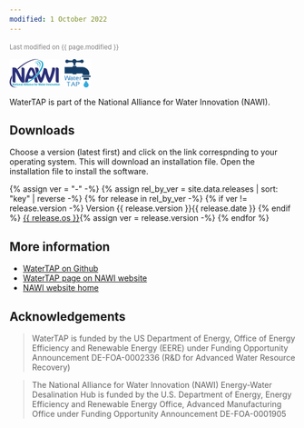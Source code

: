 ```yaml
---
modified: 1 October 2022
---
```

<link rel="stylesheet" href="style.css">
<span style="font-size: 80%; color: grey;">Last modified on {{ page.modified }}</span>

<img alt="NAWI logo" src="nawi-transp.webp" height="50px">&nbsp;
<img alt="WaterTAP logo" src="watertap-transp.webp" height="50px">

WaterTAP is part of the National Alliance for Water Innovation (NAWI).

## Downloads

Choose a version (latest first) and click on the link correspnding to your operating system.
This will download an installation file.
Open the installation file to install the software.

{% assign ver = "-" -%}
{% assign rel_by_ver = site.data.releases | sort: "key" | reverse -%}
{% for release in rel_by_ver -%}
{% if ver != release.version -%}
<span class="wt-ver">Version {{ release.version }}</span><span class="wt-date">{{ release.date }}</span>
{% endif %}
<a href="{{ release.url }}" class="wt-link">{{ release.os }}</a>{% assign ver = release.version -%}
{% endfor %}

## More information

* [WaterTAP on Github](https://github.com/watertap-org/)
* [WaterTAP page on NAWI website](https://www.nawihub.org/knowledge/watertap/)
* [NAWI website home](https://www.nawihub.org/)

## Acknowledgements

> WaterTAP is funded by the US Department of Energy, Office of Energy Efficiency and Renewable Energy (EERE) under Funding Opportunity Announcement DE-FOA-0002336 (R&D for Advanced Water Resource Recovery)

> The National Alliance for Water Innovation (NAWI) Energy-Water Desalination Hub is funded by the U.S. Department of Energy, Energy Efficiency and Renewable Energy Office, Advanced Manufacturing Office under Funding Opportunity Announcement DE-FOA-0001905